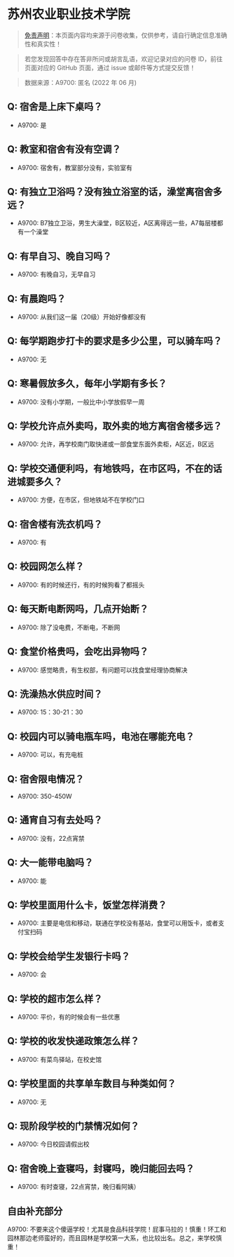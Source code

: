 # 苏州农业职业技术学院

> [免责声明](https://colleges.chat/#_3)：本页面内容均来源于问卷收集，仅供参考，请自行确定信息准确性和真实性！

> 若您发现回答中存在答非所问或胡言乱语，欢迎记录对应的问卷 ID，前往页面对应的 GitHub 页面，通过 issue 或邮件等方式提交反馈！

> 数据来源：A9700: 匿名 (2022 年 06 月)

## Q: 宿舍是上床下桌吗？

- A9700: 是

## Q: 教室和宿舍有没有空调？

- A9700: 宿舍有，教室部分没有，实验室有

## Q: 有独立卫浴吗？没有独立浴室的话，澡堂离宿舍多远？

- A9700: B7独立卫浴，男生大澡堂，B区较近，A区离得远一些，A7每层楼都有一个澡堂

## Q: 有早自习、晚自习吗？

- A9700: 有晚自习，无早自习

## Q: 有晨跑吗？

- A9700: 从我们这一届（20级）开始好像都没有

## Q: 每学期跑步打卡的要求是多少公里，可以骑车吗？

- A9700: 无

## Q: 寒暑假放多久，每年小学期有多长？

- A9700: 没有小学期，一般比中小学放假早一周

## Q: 学校允许点外卖吗，取外卖的地方离宿舍楼多远？

- A9700: 允许，再学校南门取快递或一部食堂东面外卖柜，A区近，B区远

## Q: 学校交通便利吗，有地铁吗，在市区吗，不在的话进城要多久？

- A9700: 方便，在市区，但地铁站不在学校门口

## Q: 宿舍楼有洗衣机吗？

- A9700: 有

## Q: 校园网怎么样？

- A9700: 有的时候还行，有的时候狗看了都摇头

## Q: 每天断电断网吗，几点开始断？

- A9700: 除了没电费，不断电，不断网

## Q: 食堂价格贵吗，会吃出异物吗？

- A9700: 感觉略贵，有生权部，有问题可以找食堂经理协商解决

## Q: 洗澡热水供应时间？

- A9700: 15：30-21：30

## Q: 校园内可以骑电瓶车吗，电池在哪能充电？

- A9700: 可以，有充电桩

## Q: 宿舍限电情况？

- A9700: 350-450W

## Q: 通宵自习有去处吗？

- A9700: 没有，22点宵禁

## Q: 大一能带电脑吗？

- A9700: 能

## Q: 学校里面用什么卡，饭堂怎样消费？

- A9700: 主要是电信和移动，联通在学校没有基站，食堂可以用饭卡，或者支付宝扫码

## Q: 学校会给学生发银行卡吗？

- A9700: 会

## Q: 学校的超市怎么样？

- A9700: 平价，有的时候会有一些优惠

## Q: 学校的收发快递政策怎么样？

- A9700: 有菜鸟驿站，在校史馆

## Q: 学校里面的共享单车数目与种类如何？

- A9700: 无

## Q: 现阶段学校的门禁情况如何？

- A9700: 今日校园请假出校

## Q: 宿舍晚上查寝吗，封寝吗，晚归能回去吗？

- A9700: 有时查寝，22点宵禁，晚归看阿姨）

## 自由补充部分

A9700: 不要来这个傻逼学校！尤其是食品科技学院！屁事马拉的！慎重！环工和园林那边老师蛮好的，而且园林是学校第一大系，也比较出名。总之，来学校慎重！